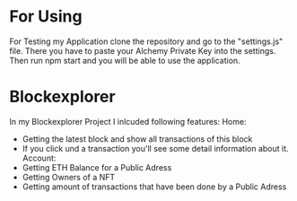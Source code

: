 # For Using
For Testing my Application clone the repository and go to the "settings.js" file.
There you have to paste your Alchemy Private Key into the settings.
Then run npm start and you will be able to use the application.

# Blockexplorer
In my Blockexplorer Project I inlcuded following features:
Home:
- Getting the latest block and show all transactions of this block
- If you click und a transaction you'll see some detail information about it.
Account:
- Getting ETH Balance for a Public Adress
- Getting Owners of a NFT
- Getting amount of transactions that have been done by a Public Adress

